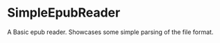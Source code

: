 SimpleEpubReader
================

A Basic epub reader. Showcases some simple parsing of the file format.
